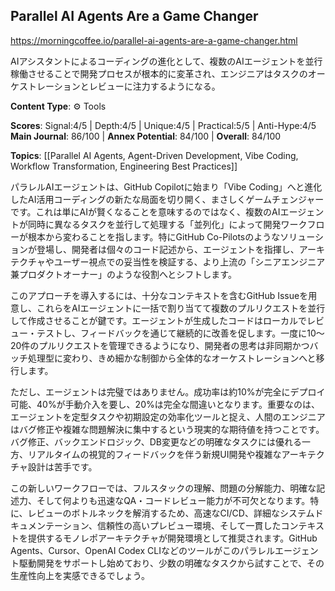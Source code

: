 ## Parallel AI Agents Are a Game Changer

https://morningcoffee.io/parallel-ai-agents-are-a-game-changer.html

AIアシスタントによるコーディングの進化として、複数のAIエージェントを並行稼働させることで開発プロセスが根本的に変革され、エンジニアはタスクのオーケストレーションとレビューに注力するようになる。

**Content Type**: ⚙️ Tools

**Scores**: Signal:4/5 | Depth:4/5 | Unique:4/5 | Practical:5/5 | Anti-Hype:4/5
**Main Journal**: 86/100 | **Annex Potential**: 84/100 | **Overall**: 84/100

**Topics**: [[Parallel AI Agents, Agent-Driven Development, Vibe Coding, Workflow Transformation, Engineering Best Practices]]

パラレルAIエージェントは、GitHub Copilotに始まり「Vibe Coding」へと進化したAI活用コーディングの新たな局面を切り開く、まさしくゲームチェンジャーです。これは単にAIが賢くなることを意味するのではなく、複数のAIエージェントが同時に異なるタスクを並行して処理する「並列化」によって開発ワークフローが根本から変わることを指します。特にGitHub Co-Pilotsのようなソリューションが登場し、開発者は個々のコード記述から、エージェントを指揮し、アーキテクチャやユーザー視点での妥当性を検証する、より上流の「シニアエンジニア兼プロダクトオーナー」のような役割へとシフトします。

このアプローチを導入するには、十分なコンテキストを含むGitHub Issueを用意し、これらをAIエージェントに一括で割り当てて複数のプルリクエストを並行して作成させることが鍵です。エージェントが生成したコードはローカルでレビュー・テストし、フィードバックを通じて継続的に改善を促します。一度に10〜20件のプルリクエストを管理できるようになり、開発者の思考は非同期かつバッチ処理型に変わり、きめ細かな制御から全体的なオーケストレーションへと移行します。

ただし、エージェントは完璧ではありません。成功率は約10%が完全にデプロイ可能、40%が手動介入を要し、20%は完全な間違いとなります。重要なのは、エージェントを定型タスクや初期設定の効率化ツールと捉え、人間のエンジニアはバグ修正や複雑な問題解決に集中するという現実的な期待値を持つことです。バグ修正、バックエンドロジック、DB変更などの明確なタスクには優れる一方、リアルタイムの視覚的フィードバックを伴う新規UI開発や複雑なアーキテクチャ設計は苦手です。

この新しいワークフローでは、フルスタックの理解、問題の分解能力、明確な記述力、そして何よりも迅速なQA・コードレビュー能力が不可欠となります。特に、レビューのボトルネックを解消するため、高速なCI/CD、詳細なシステムドキュメンテーション、信頼性の高いプレビュー環境、そして一貫したコンテキストを提供するモノレポアーキテクチャが開発環境として推奨されます。GitHub Agents、Cursor、OpenAI Codex CLIなどのツールがこのパラレルエージェント駆動開発をサポートし始めており、少数の明確なタスクから試すことで、その生産性向上を実感できるでしょう。